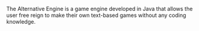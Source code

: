 The Alternative Engine is a game engine developed in Java that allows the user free reign to make their own text-based games without any coding knowledge. 
